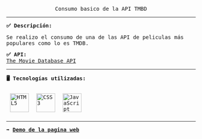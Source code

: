 <p align="center">
<br>
<samp>
    Consumo basico de la API TMBD
</samp>
</p>
<hr/>
<samp>
    <strong>✅ Descripción: </strong>
    <p>Se realizo el consumo de una de las API de peliculas más populares como lo es TMDB.</p>
    <strong>✅ API: </strong>
  <br>
      <a href="https://www.themoviedb.org/documentation/api?language=es">The Movie Database API</a>
    <hr/>
<strong>🖥️ Tecnologías utilizadas: </strong>
<br/>
<br/>
<div style="display: flex; img:first-child{margin-right: 10px;}"> 
<img style="margin: 10px" src="https://profilinator.rishav.dev/skills-assets/html5-original-wordmark.svg" alt="HTML5" height="50" />  
<img style="margin: 10px" src="https://profilinator.rishav.dev/skills-assets/css3-original-wordmark.svg" alt="CSS3" height="50" />  
<img style="margin: 10px" src="https://profilinator.rishav.dev/skills-assets/javascript-original.svg" alt="JavaScript" height="50" />
</div>
<hr/>
<strong>➡️ <a href = "https://jpichardo99.github.io/API-Movie-TMDB/">Demo de la pagina web </a></strong>
</samp>
